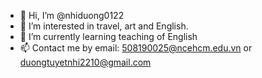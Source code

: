 - 👋 Hi, I’m @nhiduong0122
- 👀 I’m interested in travel, art and English.
- 🌱 I’m currently learning teaching of English
- 📫 Contact me by email: 508190025@ncehcm.edu.vn or duongtuyetnhi2210@gmail.com
